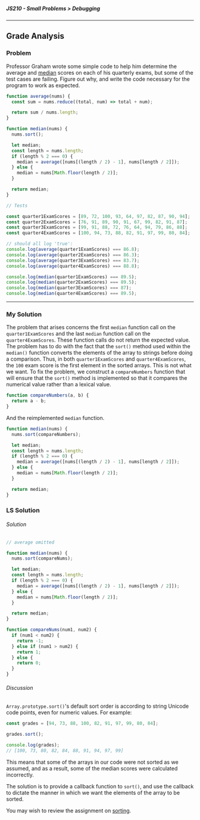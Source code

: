 ##### JS210 - Small Problems > Debugging

---

## Grade Analysis

### Problem

Professor Graham wrote some simple code to help him determine the average and [median](https://en.wikipedia.org/wiki/Median) scores on each of his quarterly exams, but some of the test cases are failing. Figure out why, and write the code necessary for the program to work as expected.  

```javascript
function average(nums) {
  const sum = nums.reduce((total, num) => total + num);

  return sum / nums.length;
}

function median(nums) {
  nums.sort();

  let median;
  const length = nums.length;
  if (length % 2 === 0) {
    median = average([nums[(length / 2) - 1], nums[length / 2]]);
  } else {
    median = nums[Math.floor(length / 2)];
  }

  return median;
}

// Tests

const quarter1ExamScores = [89, 72, 100, 93, 64, 97, 82, 87, 90, 94];
const quarter2ExamScores = [76, 91, 89, 90, 91, 67, 99, 82, 91, 87];
const quarter3ExamScores = [99, 91, 88, 72, 76, 64, 94, 79, 86, 88];
const quarter4ExamScores = [100, 94, 73, 88, 82, 91, 97, 99, 80, 84];

// should all log 'true':
console.log(average(quarter1ExamScores) === 86.8);
console.log(average(quarter2ExamScores) === 86.3);
console.log(average(quarter3ExamScores) === 83.7);
console.log(average(quarter4ExamScores) === 88.8);

console.log(median(quarter1ExamScores) === 89.5);
console.log(median(quarter2ExamScores) === 89.5);
console.log(median(quarter3ExamScores) === 87);
console.log(median(quarter4ExamScores) === 89.5);
```

---

### My Solution

The problem that arises concerns the first `median` function call on the `quarter1ExamScores` and the last `median` function call on the `quarter4ExamScores`. These function calls do not return the expected value. The problem has to do with the fact that the `sort()` method used within the `median()` function converts the elements of the array to strings before doing a comparison. Thus, in both `quarter1ExamScores` and `quarter4ExamScores`, the `100` exam score is the first element in the sorted arrays. This is not what we want. To fix the problem, we construct a `compareNumbers` function that will ensure that the `sort()` method is implemented so that it compares the numerical value rather than a lexical value.

```javascript
function compareNumbers(a, b) {
  return a - b;
}
```

And the reimplemented `median` function.

```javascript
function median(nums) {
  nums.sort(compareNumbers);

  let median;
  const length = nums.length;
  if (length % 2 === 0) {
    median = average([nums[(length / 2) - 1], nums[length / 2]]);
  } else {
    median = nums[Math.floor(length / 2)];
  }

  return median;
}
```

### LS Solution

###### Solution

```javascript
// average omitted

function median(nums) {
  nums.sort(compareNums);

  let median;
  const length = nums.length;
  if (length % 2 === 0) {
    median = average([nums[(length / 2) - 1], nums[length / 2]]);
  } else {
    median = nums[Math.floor(length / 2)];
  }

  return median;
}

function compareNums(num1, num2) {
  if (num1 < num2) {
    return -1;
  } else if (num1 > num2) {
    return 1;
  } else {
    return 0;
  }
}
```

###### Discussion

`Array.prototype.sort()`'s default sort order is according to string Unicode code points, even for numeric values. For example:

```javascript
const grades = [94, 73, 88, 100, 82, 91, 97, 99, 80, 84];

grades.sort();

console.log(grades);
// [100, 73, 80, 82, 84, 88, 91, 94, 97, 99]
```

This means that some of the arrays in our code were not sorted as we assumed, and as a result, some of the median scores were calculated incorrectly.  

The solution is to provide a callback function to `sort()`, and use the callback to dictate the manner in which we want the elements of the array to be sorted.  

You may wish to review the assignment on [sorting](https://launchschool.com/lessons/aec1a7d1/assignments/0bd02009).

